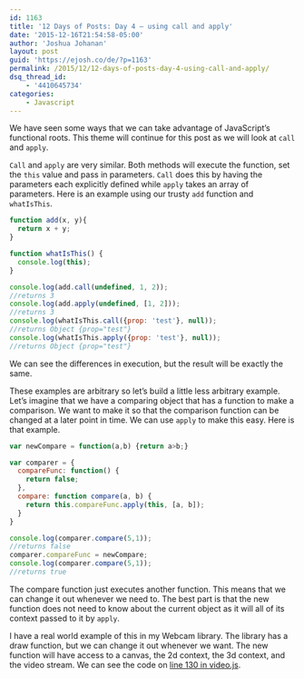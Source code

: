 ```yaml
---
id: 1163
title: '12 Days of Posts: Day 4 – using call and apply'
date: '2015-12-16T21:54:58-05:00'
author: 'Joshua Johanan'
layout: post
guid: 'https://ejosh.co/de/?p=1163'
permalink: /2015/12/12-days-of-posts-day-4-using-call-and-apply/
dsq_thread_id:
    - '4410645734'
categories:
    - Javascript
---
```


We have seen some ways that we can take advantage of JavaScript’s functional roots. This theme will continue for this post as we will look at `call` and `apply`.

`Call` and `apply` are very similar. Both methods will execute the function, set the `this` value and pass in parameters. `Call` does this by having the parameters each explicitly defined while `apply` takes an array of parameters. Here is an example using our trusty `add` function and `whatIsThis`.

```js
function add(x, y){
  return x + y;
}

function whatIsThis() {
  console.log(this);
}

console.log(add.call(undefined, 1, 2));
//returns 3
console.log(add.apply(undefined, [1, 2]));
//returns 3
console.log(whatIsThis.call({prop: 'test'}, null));
//returns Object {prop="test"}
console.log(whatIsThis.apply({prop: 'test'}, null));
//returns Object {prop="test"}
```

We can see the differences in execution, but the result will be exactly the same.

These examples are arbitrary so let’s build a little less arbitrary example. Let’s imagine that we have a comparing object that has a function to make a comparison. We want to make it so that the comparison function can be changed at a later point in time. We can use `apply` to make this easy. Here is that example.

```js
var newCompare = function(a,b) {return a>b;}

var comparer = {
  compareFunc: function() {
    return false;
  },
  compare: function compare(a, b) {
    return this.compareFunc.apply(this, [a, b]);
  }
}

console.log(comparer.compare(5,1));
//returns false
comparer.compareFunc = newCompare;
console.log(comparer.compare(5,1));
//returns true
```

The compare function just executes another function. This means that we can change it out whenever we need to. The best part is that the new function does not need to know about the current object as it will all of its context passed to it by `apply`.

I have a real world example of this in my Webcam library. The library has a draw function, but we can change it out whenever we want. The new function will have access to a canvas, the 2d context, the 3d context, and the video stream. We can see the code on [line 130 in video.js](https://github.com/johanan/WebCamVidja/blob/master/src/video.js#L130).
